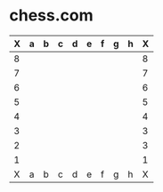 chess.com
======


| X   | a   | b   | c   | d   | e   | f   | g   | h   |  X  |
| --- | --- | --- | --- | --- | --- | --- | --- | --- | --- |
| 8   |     |     |     |     |     |     |     |     |   8 |
| 7 |   |   |   |   |   |   |   |  | 7 | 
| 6 |   |   |   |   |   |   |   |  | 6 |
| 5 |   |   |   |   |   |   |   |  | 5 |
| 4 |   |   |   |   |   |   |   |  | 4 |
| 3 |   |   |   |   |   |   |   |  | 3 |
| 2 |   |   |   |   |   |   |   |  | 3 |
| 1 |   |   |   |   |   |   |   |  | 1 |
| X | a | b | c | d | e | f | g | h | X |
